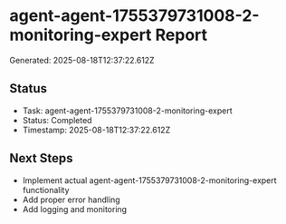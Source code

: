 # agent-agent-1755379731008-2-monitoring-expert Report

Generated: 2025-08-18T12:37:22.612Z

## Status
- Task: agent-agent-1755379731008-2-monitoring-expert
- Status: Completed
- Timestamp: 2025-08-18T12:37:22.612Z

## Next Steps
- Implement actual agent-agent-1755379731008-2-monitoring-expert functionality
- Add proper error handling
- Add logging and monitoring
